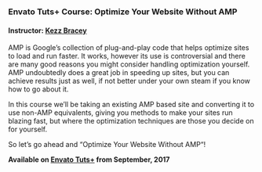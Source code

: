 ### Envato Tuts+ Course: Optimize Your Website Without AMP
#### Instructor: [Kezz Bracey](https://tutsplus.com/authors/kezz-bracey)

AMP is Google’s collection of plug-and-play code that helps optimize sites to load and run faster. It works, however its use is controversial and there are many good reasons you might consider handling optimization yourself. AMP undoubtedly does a great job in speeding up sites, but you can achieve results just as well, if not better under your own steam if you know how to go about it.

In this course we’ll be taking an existing AMP based site and converting it to use non-AMP equivalents, giving you methods to make your sites run blazing fast, but where the optimization techniques are those you decide on for yourself.

So let’s go ahead and “Optimize Your Website Without AMP“!

**Available on [Envato Tuts+](https://tutsplus.com/courses) from September, 2017**
